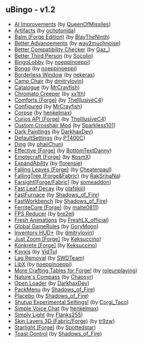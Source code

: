 ## uBingo - v1.2
- [AI Improvements](https://www.curseforge.com/minecraft/mc-mods/ai-improvements) (by [QueenOfMissiles](https://www.curseforge.com/members/queenofmissiles/projects))
- [Artifacts](https://www.curseforge.com/minecraft/mc-mods/artifacts) (by [ochotonida](https://www.curseforge.com/members/ochotonida/projects))
- [Balm (Forge Edition)](https://www.curseforge.com/minecraft/mc-mods/balm) (by [BlayTheNinth](https://www.curseforge.com/members/blaytheninth/projects))
- [Better Advancements](https://www.curseforge.com/minecraft/mc-mods/better-advancements) (by [way2muchnoise](https://www.curseforge.com/members/way2muchnoise/projects))
- [Better Compatibility Checker](https://www.curseforge.com/minecraft/mc-mods/better-compatibility-checker) (by [Gaz_](https://www.curseforge.com/members/gaz_/projects))
- [Better Third Person](https://www.curseforge.com/minecraft/mc-mods/better-third-person) (by [Socolio](https://www.curseforge.com/members/socolio/projects))
- [BingoLobby](https://www.curseforge.com/minecraft/mc-mods/bingolobby) (by [noeppinoeppi](https://www.curseforge.com/members/noeppinoeppi/projects))
- [Bongo](https://www.curseforge.com/minecraft/mc-mods/bongo) (by [noeppinoeppi](https://www.curseforge.com/members/noeppinoeppi/projects))
- [Borderless Window](https://www.curseforge.com/minecraft/mc-mods/borderless) (by [nekeras](https://www.curseforge.com/members/nekeras/projects))
- [Camp Chair](https://www.curseforge.com/minecraft/mc-mods/camp-chair) (by [dmitrylovin](https://www.curseforge.com/members/dmitrylovin/projects))
- [Catalogue](https://www.curseforge.com/minecraft/mc-mods/catalogue) (by [MrCrayfish](https://www.curseforge.com/members/mrcrayfish/projects))
- [Chromato Creeper](https://www.curseforge.com/minecraft/mc-mods/chromato-creeper) (by [xx1th](https://www.curseforge.com/members/xx1th/projects))
- [Comforts (Forge)](https://www.curseforge.com/minecraft/mc-mods/comforts) (by [TheIllusiveC4](https://www.curseforge.com/members/theillusivec4/projects))
- [Configured](https://www.curseforge.com/minecraft/mc-mods/configured) (by [MrCrayfish](https://www.curseforge.com/members/mrcrayfish/projects))
- [Corpse](https://www.curseforge.com/minecraft/mc-mods/corpse) (by [henkelmax](https://www.curseforge.com/members/henkelmax/projects))
- [Curios API (Forge)](https://www.curseforge.com/minecraft/mc-mods/curios) (by [TheIllusiveC4](https://www.curseforge.com/members/theillusivec4/projects))
- [Custom Crosshair Mod](https://www.curseforge.com/minecraft/mc-mods/custom-crosshair-mod) (by [Sparkless101](https://www.curseforge.com/members/sparkless101/projects))
- [Dark Paintings](https://www.curseforge.com/minecraft/mc-mods/dark-paintings) (by [DarkhaxDev](https://www.curseforge.com/members/darkhaxdev/projects))
- [DefaultSettings](https://www.curseforge.com/minecraft/mc-mods/defaultsettings) (by [PT400C](https://www.curseforge.com/members/pt400c/projects))
- [Ding](https://www.curseforge.com/minecraft/mc-mods/ding) (by [ohaiiChun](https://www.curseforge.com/members/ohaiichun/projects))
- [Effective (Forge)](https://www.curseforge.com/minecraft/mc-mods/effective-forge) (by [BottomTextDanny](https://www.curseforge.com/members/bottomtextdanny/projects))
- [Emotecraft (Forge)](https://www.curseforge.com/minecraft/mc-mods/emotecraft-forge) (by [KosmX](https://www.curseforge.com/members/kosmx/projects))
- [ExpandAbility](https://www.curseforge.com/minecraft/mc-mods/expandability) (by [florensie](https://www.curseforge.com/members/florensie/projects))
- [Falling Leaves (Forge)](https://www.curseforge.com/minecraft/mc-mods/falling-leaves-forge) (by [Cheaterpaul](https://www.curseforge.com/members/cheaterpaul/projects))
- [FallingTree (Forge&Fabric)](https://www.curseforge.com/minecraft/mc-mods/falling-tree) (by [RakSrinaNa](https://www.curseforge.com/members/raksrinana/projects))
- [Farsight[Forge/Fabric]](https://www.curseforge.com/minecraft/mc-mods/farsight) (by [someaddon](https://www.curseforge.com/members/someaddon/projects))
- [Fast Leaf Decay](https://www.curseforge.com/minecraft/mc-mods/fast-leaf-decay) (by [olafskiii](https://www.curseforge.com/members/olafskiii/projects))
- [FastFurnace](https://www.curseforge.com/minecraft/mc-mods/fastfurnace) (by [Shadows_of_Fire](https://www.curseforge.com/members/shadows_of_fire/projects))
- [FastWorkbench](https://www.curseforge.com/minecraft/mc-mods/fastworkbench) (by [Shadows_of_Fire](https://www.curseforge.com/members/shadows_of_fire/projects))
- [FerriteCore (Forge)](https://www.curseforge.com/minecraft/mc-mods/ferritecore) (by [malte0811](https://www.curseforge.com/members/malte0811/projects))
- [FPS Reducer](https://www.curseforge.com/minecraft/mc-mods/fps-reducer) (by [bre2el](https://www.curseforge.com/members/bre2el/projects))
- [Fresh Animations](https://www.curseforge.com/minecraft/texture-packs/fresh-animations) (by [FreshLX_official](https://www.curseforge.com/members/freshlx_official/projects))
- [Global GameRules](https://www.curseforge.com/minecraft/mc-mods/global-gamerules) (by [GoryMoon](https://www.curseforge.com/members/gorymoon/projects))
- [Inventory HUD+](https://www.curseforge.com/minecraft/mc-mods/inventory-hud-forge) (by [dmitrylovin](https://www.curseforge.com/members/dmitrylovin/projects))
- [Just Zoom [Forge]](https://www.curseforge.com/minecraft/mc-mods/just-zoom-forge) (by [Keksuccino](https://www.curseforge.com/members/keksuccino/projects))
- [Konkrete [Forge]](https://www.curseforge.com/minecraft/mc-mods/konkrete) (by [Keksuccino](https://www.curseforge.com/members/keksuccino/projects))
- [Ksyxis](https://www.curseforge.com/minecraft/mc-mods/ksyxis) (by [VidTu](https://www.curseforge.com/members/vidtu/projects))
- [Lag Removal](https://www.curseforge.com/minecraft/mc-mods/lag-removal) (by [SWDTeam](https://www.curseforge.com/members/swdteam/projects))
- [LibX](https://www.curseforge.com/minecraft/mc-mods/libx) (by [noeppinoeppi](https://www.curseforge.com/members/noeppinoeppi/projects))
- [More Crafting Tables for Forge!](https://www.curseforge.com/minecraft/mc-mods/more-crafting-tables-for-forge) (by [roleunplaying](https://www.curseforge.com/members/roleunplaying/projects))
- [Nature's Compass](https://www.curseforge.com/minecraft/mc-mods/natures-compass) (by [Chaosyr](https://www.curseforge.com/members/chaosyr/projects))
- [Open Loader](https://www.curseforge.com/minecraft/mc-mods/open-loader) (by [DarkhaxDev](https://www.curseforge.com/members/darkhaxdev/projects))
- [PackMenu](https://www.curseforge.com/minecraft/mc-mods/packmenu) (by [Shadows_of_Fire](https://www.curseforge.com/members/shadows_of_fire/projects))
- [Placebo](https://www.curseforge.com/minecraft/mc-mods/placebo) (by [Shadows_of_Fire](https://www.curseforge.com/members/shadows_of_fire/projects))
- [Shutup Experimental Settings!](https://www.curseforge.com/minecraft/mc-mods/shutup-experimental-settings) (by [Corgi_Taco](https://www.curseforge.com/members/corgi_taco/projects))
- [Simple Voice Chat](https://www.curseforge.com/minecraft/mc-mods/simple-voice-chat) (by [henkelmax](https://www.curseforge.com/members/henkelmax/projects))
- [Simply Light](https://www.curseforge.com/minecraft/mc-mods/simply-light) (by [Flanks255](https://www.curseforge.com/members/flanks255/projects))
- [Skin Layers 3D (Fabric/Forge)](https://www.curseforge.com/minecraft/mc-mods/skin-layers-3d) (by [tr9zw](https://www.curseforge.com/members/tr9zw/projects))
- [Starlight (Forge)](https://www.curseforge.com/minecraft/mc-mods/starlight-forge) (by [Spottedstar](https://www.curseforge.com/members/spottedstar/projects))
- [Toast Control](https://www.curseforge.com/minecraft/mc-mods/toast-control) (by [Shadows_of_Fire](https://www.curseforge.com/members/shadows_of_fire/projects))
